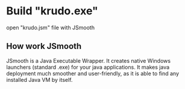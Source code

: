 
# Build "krudo.exe"

open "krudo.jsm" file with JSmooth  

## How work JSmooth 
JSmooth is a Java Executable Wrapper. It creates native Windows launchers (standard .exe)
for your java applications. It makes java deployment much smoother and user-friendly, 
as it is able to find any installed Java VM by itself.